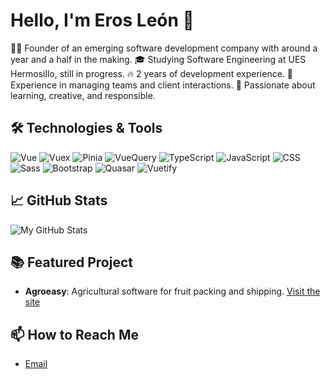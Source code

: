 # Hello, I'm Eros León 👋

👨‍💻 Founder of an emerging software development company with around a year and a half in the making.
🎓 Studying Software Engineering at UES Hermosillo, still in progress.
🔥 2 years of development experience.
🤝 Experience in managing teams and client interactions.
🌱 Passionate about learning, creative, and responsible.

## 🛠️ Technologies & Tools
![Vue](https://img.shields.io/badge/-Vue-4FC08D?style=flat&logo=Vue.js)
![Vuex](https://img.shields.io/badge/-Vuex-34495E?style=flat)
![Pinia](https://img.shields.io/badge/-Pinia-7957d5?style=flat)
![VueQuery](https://img.shields.io/badge/-VueQuery-76D275?style=flat)
![TypeScript](https://img.shields.io/badge/-TypeScript-3178C6?style=flat&logo=TypeScript)
![JavaScript](https://img.shields.io/badge/-JavaScript-yellow?style=flat&logo=javascript)
![CSS](https://img.shields.io/badge/-CSS-264de4?style=flat&logo=css3)
![Sass](https://img.shields.io/badge/-Sass-cf649a?style=flat&logo=sass)
![Bootstrap](https://img.shields.io/badge/-Bootstrap-563D7C?style=flat&logo=bootstrap)
![Quasar](https://img.shields.io/badge/-Quasar-1976d2?style=flat)
![Vuetify](https://img.shields.io/badge/-Vuetify-1867c0?style=flat)

## 📈 GitHub Stats
![My GitHub Stats](https://github-readme-stats.vercel.app/api?username=your_username&show_icons=true)

## 📚 Featured Project
- **Agroeasy**: Agricultural software for fruit packing and shipping. [Visit the site](https://agroeasy.tech)

## 📫 How to Reach Me
- [Email](mailto:erosleon9@gmail.com)
